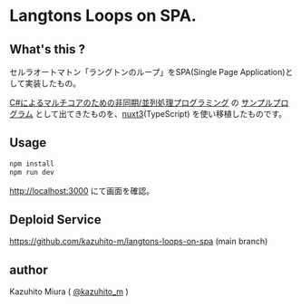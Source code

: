 Langtons Loops on SPA.
==========================

## What's this ?

セルラオートマトン「ラングトンのループ」をSPA(Single Page Application)として実装したもの。

[C#によるマルチコアのための非同期/並列処理プログラミング](https://www.amazon.co.jp/dp/4774158283) の [サンプルプログラム](https://gihyo.jp/book/2013/978-4-7741-5828-0/support) として出てきたものを、[nuxt3](https://v3.nuxtjs.org/)(TypeScript) を使い移植したものです。 

## Usage

```bash
npm install
npm run dev
```

<http://localhost:3000> にて画面を確認。

## Deploid Service

<https://github.com/kazuhito-m/langtons-loops-on-spa> (main branch)

## author

Kazuhito Miura ( [@kazuhito_m](https://twitter.com/kazuhito_m "kazuhito_m on Twitter") )
